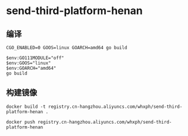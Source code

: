 # send-third-platform-henan

## 编译

```shell
CGO_ENABLED=0 GOOS=linux GOARCH=amd64 go build

$env:GO111MODULE="off"
$env:GOOS="linux"
$env:GOARCH="amd64"
go build
```

## 构建镜像

```shell
docker build -t registry.cn-hangzhou.aliyuncs.com/whxph/send-third-platform-henan .

docker push registry.cn-hangzhou.aliyuncs.com/whxph/send-third-platform-henan
```
